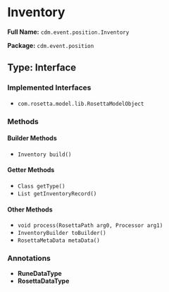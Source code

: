 # Inventory

**Full Name:** `cdm.event.position.Inventory`

**Package:** `cdm.event.position`

## Type: Interface

### Implemented Interfaces

- `com.rosetta.model.lib.RosettaModelObject`

### Methods

#### Builder Methods

- `Inventory build()`

#### Getter Methods

- `Class getType()`
- `List getInventoryRecord()`

#### Other Methods

- `void process(RosettaPath arg0, Processor arg1)`
- `InventoryBuilder toBuilder()`
- `RosettaMetaData metaData()`

### Annotations

- **RuneDataType**
- **RosettaDataType**

